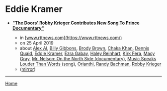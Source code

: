 # Eddie Kramer

 - [**"The Doors' Robby Krieger Contributes New Song To Prince Documentary"**](https://www.rttnews.com/2995487/the-doors-robby-krieger-contributes-new-song-to-prince-documentary.aspx)

    - in [www.rttnews.com](https://www.rttnews.com/)
    - on 25 April 2019
    - about [Alex Al](../../topics/alex-al/index.md), [Billy Gibbons](../../topics/billy-gibbons/index.md), [Brody Brown](../../topics/brody-brown/index.md), [Chaka Khan](../../topics/chaka-khan/index.md), [Dennis Quaid](../../topics/dennis-quaid/index.md), [Eddie Kramer](../../topics/eddie-kramer/index.md), [Ezra Gabay](../../topics/ezra-gabay/index.md), [Haley Reinhart](../../topics/haley-reinhart/index.md), [Kirk Fera](../../topics/kirk-fera/index.md), [Macy Gray](../../topics/macy-gray/index.md), [Mr. Nelson: On the North Side (documentary)](../../topics/documentary/mr-nelson-on-the-north-side/index.md), [Music Speaks Louder Than Words (song)](../../topics/song/music-speaks-louder-than-words/index.md), [Orianthi](../../topics/orianthi/index.md), [Randy Bachman](../../topics/randy-bachman/index.md), [Robby Krieger](../../topics/robby-krieger/index.md)
    - ([mirror](https://web.archive.org/web/*/https://www.rttnews.com/2995487/the-doors-robby-krieger-contributes-new-song-to-prince-documentary.aspx))

----

[Home](../index.md)
